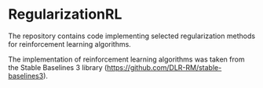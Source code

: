 # RegularizationRL

The repository contains code implementing selected regularization methods for reinforcement learning algorithms.

The implementation of reinforcement learning algorithms was taken from the Stable Baselines 3 library (https://github.com/DLR-RM/stable-baselines3).
